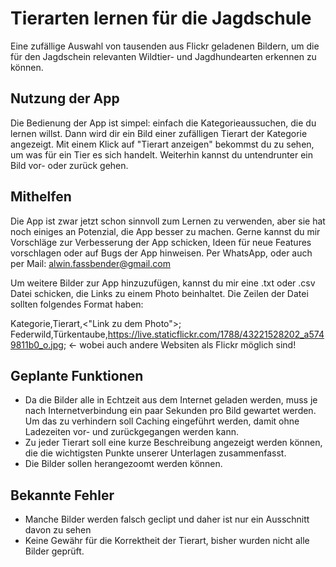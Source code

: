 # Tierarten lernen für die Jagdschule

Eine zufällige Auswahl von tausenden aus Flickr geladenen Bildern, um die für den Jagdschein relevanten Wildtier- und Jagdhundearten erkennen zu können. 

## Nutzung der App

Die Bedienung der App ist simpel: einfach die Kategorieaussuchen, die du lernen willst. Dann wird dir ein Bild einer zufälligen Tierart der Kategorie angezeigt. Mit einem Klick auf "Tierart anzeigen" bekommst du zu sehen, um was für ein Tier es sich handelt. Weiterhin kannst du untendrunter ein Bild vor- oder zurück gehen. 

## Mithelfen

Die App ist zwar jetzt schon sinnvoll zum Lernen zu verwenden, aber sie hat noch einiges an Potenzial, die App besser zu machen. Gerne kannst du mir Vorschläge zur Verbesserung der App schicken, Ideen für neue Features vorschlagen oder auf Bugs der App hinweisen. Per WhatsApp, oder auch per Mail: alwin.fassbender@gmail.com

Um weitere Bilder zur App hinzuzufügen, kannst du mir eine .txt oder .csv Datei schicken, die Links zu einem Photo beinhaltet. Die Zeilen der Datei sollten folgendes Format haben: 

Kategorie,Tierart,<"Link zu dem Photo">;
Federwild,Türkentaube,https://live.staticflickr.com/1788/43221528202_a5749811b0_o.jpg; <- wobei auch andere Websiten als Flickr möglich sind!

## Geplante Funktionen

- Da die Bilder alle in Echtzeit aus dem Internet geladen werden, muss je nach Internetverbindung ein paar Sekunden pro Bild gewartet werden. Um das zu verhindern soll Caching eingeführt werden, damit ohne Ladezeiten vor- und zurückgegangen werden kann.
- Zu jeder Tierart soll eine kurze Beschreibung angezeigt werden können, die die wichtigsten Punkte unserer Unterlagen zusammenfasst. 
- Die Bilder sollen herangezoomt werden können.

## Bekannte Fehler

- Manche Bilder werden falsch geclipt und daher ist nur ein Ausschnitt davon zu sehen
- Keine Gewähr für die Korrektheit der Tierart, bisher wurden nicht alle Bilder geprüft. 
